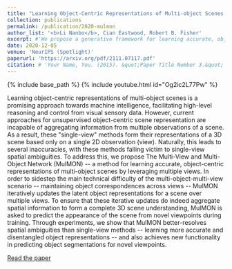 ```yaml
---
title: "Learning Object-Centric Representations of Multi-object Scenes from Multiple Views"
collection: publications
permalink: /publication/2020-mulmon
author_list: '<b>Li Nanbo</b>, Cian Eastwood, Robert B. Fisher'
excerpt: #'We propose a generative framework for learning accurate, object-centric scene representations from multiple views.'
date: 2020-12-05
venue: 'NeurIPS (Spotlight)'
paperurl: 'https://arxiv.org/pdf/2111.07117.pdf'
citation: # 'Your Name, You. (2015). &quot;Paper Title Number 3.&quot; <i>Journal 1</i>. 1(3).'
---
```


{% include base_path %}
{% include youtube.html id="Og2ic2L77Pw" %}

Learning object-centric representations of multi-object scenes is a promising approach towards machine intelligence, facilitating high-level reasoning and control from visual sensory data. However, current approaches for unsupervised object-centric scene representation are incapable of aggregating information from multiple observations of a scene. As a result, these "single-view" methods form their representations of a 3D scene based only on a single 2D observation (view). Naturally, this leads to several inaccuracies, with these methods falling victim to single-view spatial ambiguities. To address this, we propose The Multi-View and Multi-Object Network (MulMON) -- a method for learning accurate, object-centric representations of multi-object scenes by leveraging multiple views. In order to sidestep the main technical difficulty of the multi-object-multi-view scenario -- maintaining object correspondences across views -- MulMON iteratively updates the latent object representations for a scene over multiple views. To ensure that these iterative updates do indeed aggregate spatial information to form a complete 3D scene understanding, MulMON is asked to predict the appearance of the scene from novel viewpoints during training. Through experiments, we show that MulMON better-resolves spatial ambiguities than single-view methods -- learning more accurate and disentangled object representations -- and also achieves new functionality in predicting object segmentations for novel viewpoints.

[Read the paper](https://arxiv.org/pdf/2111.07117.pdf)
